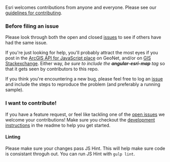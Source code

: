 Esri welcomes contributions from anyone and everyone. Please see our [guidelines for contributing](https://github.com/esri/contributing).

### Before filing an issue

Please look through both the open and closed [issues](https://github.com/Esri/angular-esri-map/issues) to see if others have had the same issue.

If you're just looking for help, you'll probably attract the most eyes if you post in the [ArcGIS API for JavaScript place](https://geonet.esri.com/discussion/create.jspa?containerType=14&containerID=2128&question=true&tags=angular-esri-map,angularjs) on GeoNet, and/or on [GIS Stackexchange](http://gis.stackexchange.com/questions/ask?tags=angular-esri-map,arcgis-javascript-api,angularjs). Either way, *be sure to include the* ***angular-esri-map*** *tag* so that it gets seen by contributors to this repo.

If you think you're encountering a new bug, please feel free to log an [issue](https://github.com/Esri/angular-esri-map/issues/new) and include the steps to reproduce the problem (and preferably a running sample).

### I want to contribute!

If you have a feature request, or feel like tackling one of the [open issues](https://github.com/Esri/angular-esri-map/issues) we welcome your contributions! Make sure you checkout the [development instructions](https://github.com/Esri/angular-esri-map#development-instructions) in the readme to help you get started.

#### Linting

Please make sure your changes pass JS Hint. This will help make sure code is consistant throguh out. You can run JS Hint with `gulp lint`.

<!-- TODO -->
<!--
#### Testing

Please make sure your changes dont break existing tests. Testing is essential for determining backward compatibility and catching breaking changes. You can run tests with `grunt karma:run`, `grunt karma:watch` or `grunt karma:coverage.`
-->

